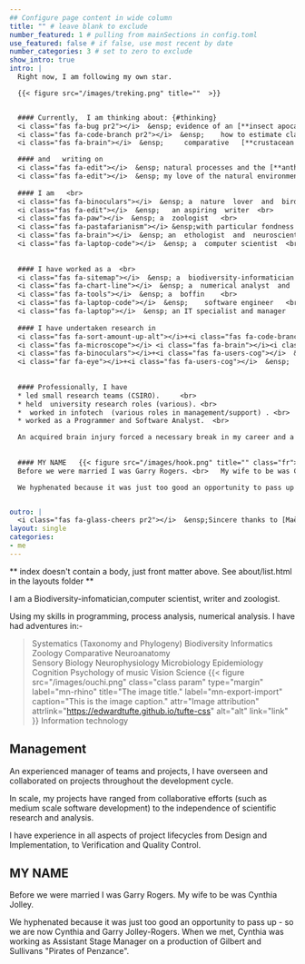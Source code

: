```yaml
---
## Configure page content in wide column
title: "" # leave blank to exclude
number_featured: 1 # pulling from mainSections in config.toml
use_featured: false # if false, use most recent by date
number_categories: 3 # set to zero to exclude
show_intro: true
intro: | 
  Right now, I am following my own star.

  {{< figure src="/images/treking.png" title=""  >}}


  #### Currently,  I am thinking about: {#thinking}  
  <i class="fas fa-bug pr2"></i>  &ensp; evidence of an [**insect apocalypse**]( {{< relref "/project/insect-decline" >}}) in Australia  <br>
  <i class="fas fa-code-branch pr2"></i>  &ensp;    how to estimate clade [**phylogenetic diversity**]( {{< relref "/project/phylogenetic-diversity" >}})  <br>
  <i class="fas fa-brain"></i>  &ensp;     comparative   [**crustacean neuroanatomy**]( {{< relref "/project/neuroanatomy" >}}) <br>

  #### and   writing on
  <i class="fas fa-edit"></i>  &ensp; natural processes and the [**anthropocene**]( {{< relref "/project/anthropocene" >}}) <br>
  <i class="fas fa-edit"></i>  &ensp; my love of the natural environment
 
  #### I am   <br>
  <i class="fas fa-binoculars"></i>  &ensp; a  nature  lover  and  bird nerd     <br>
  <i class="fas fa-edit"></i>  &ensp;   an aspiring  writer  <br>
  <i class="fas fa-paw"></i>  &ensp; a  zoologist   <br>
  <i class="fas fa-pastafarianism"></i> &ensp;with particular fondness for malacostracan crustaceans <br>
  <i class="fas fa-brain"></i>  &ensp; an  ethologist  and  neuroscientist  <br>
  <i class="fas fa-laptop-code"></i>  &ensp; a  computer scientist  <br>
  
 
  #### I have worked as a  <br>
  <i class="fas fa-sitemap"></i>  &ensp; a  biodiversity-informatician   <br>
  <i class="fas fa-chart-line"></i>  &ensp; a  numerical analyst  and   modeller    <br>
  <i class="fas fa-tools"></i>  &ensp; a  boffin    <br>
  <i class="fas fa-laptop-code"></i>  &ensp;    software engineer   <br>
  <i class="fas fa-laptop"></i>  &ensp; an IT specialist and manager 
      
  #### I have undertaken research in 
  <i class="fas fa-sort-amount-up-alt"></i>+<i class="fas fa-code-branch pr2"></i> &ensp;  systematics  (taxonomy   and phylogeny) <br>
  <i class="fas fa-microscope"></i> <i class="fas fa-brain"></i><i class="fas fa-arrows-alt-h"></i><i class="fas fa-brain"></i> &ensp;  comparative neuroanatomy  <br>
  <i class="fas fa-binoculars"></i>+<i class="fas fa-users-cog"></i>  &ensp;  ethology  and  cognition  <br>
  <i class="far fa-eye"></i>+<i class="fas fa-users-cog"></i>  &ensp;  sensory biology  and   psychology   <br>
    
    
  #### Professionally, I have 
  * led small research teams (CSIRO).     <br> 
  * held  university research roles (various). <br> 
  *  worked in infotech  (various roles in management/support) . <br> 
  * worked as a Programmer and Software Analyst.  <br> 

  An acquired brain injury forced a necessary break in my career and a re-evaluation of my career goals.
 
   
  #### MY NAME   {{< figure src="/images/hook.png" title="" class="fr">}}
  Before we were married I was Garry Rogers. <br>	My wife to be was Cynthia Jolley. 

  We hyphenated because it was just too good an opportunity to pass up - so we are now Cynthia and Garry Jolley-Rogers. When we met, Cynthia was working as Assistant Stage Manager on a production of Gilbert and Sullivans "Pirates of Penzance".


outro: |
  <i class="fas fa-glass-cheers pr2"></i>  &ensp;Sincere thanks to [Maëlle Salmon](https://masalmon.eu/) for her help naming this Hugo theme!
layout: single
categories:
- me
---
```


** index doesn't contain a body, just front matter above.
See about/list.html in the layouts folder **

I am a Biodiversity-infomatician,computer scientist, writer and zoologist. 

Using my skills in programming, process analysis, numerical analysis. I have had adventures in:-


> Systematics (Taxonomy and Phylogeny)
> Biodiversity Informatics
> Zoology
> Comparative Neuroanatomy 		
> Sensory Biology
> Neurophysiology
> Microbiology
> Epidemiology
> Cognition 
> Psychology of music
> Vision Science {{< figure
  src="/images/ouchi.png"
  class="class param"
  type="margin"
  label="mn-rhino"
  title="The image title."
  label="mn-export-import"
  caption="This is the image caption."
  attr="Image attribution"
  attrlink="https://edwardtufte.github.io/tufte-css"
  alt="alt"
  link="link"
 >}}
> Information technology

## Management
An experienced manager of teams and projects, I have overseen and collaborated on projects throughout the development cycle.

In scale, my projects have ranged from collaborative efforts (such as medium scale software development) to the independence of scientific research and analysis.

I have experience in all aspects of project lifecycles from Design and Implementation, to Verification and Quality Control.

## MY NAME
Before we were married I was Garry Rogers. My wife to be was Cynthia Jolley. 

We hyphenated because it was just too good an opportunity to pass up - so we are now Cynthia and Garry Jolley-Rogers. When we met, Cynthia was working as Assistant Stage Manager on a production of Gilbert and Sullivans "Pirates of Penzance".

 